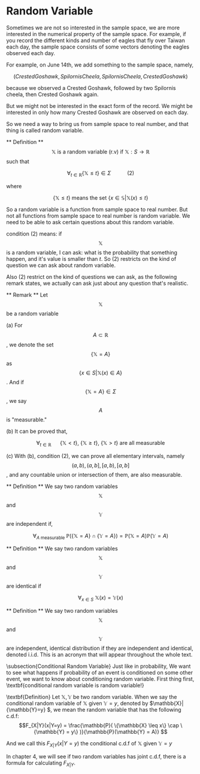 # Random Variable

Sometimes we are not so interested in the sample space, we are more interested in the numerical property of the sample space. For example, if you record the different kinds and number of eagles that fly over Taiwan each day, the sample space consists of some vectors denoting the eagles observed each day.

For example, on June 14th, we add something to the sample space, namely,

$$( Crested Goshawk, Spilornis Cheela, Spilornis Cheela, Crested Goshawk )$$

because we observed a Crested Goshawk, followed by two Spilornis cheela, then Crested Goshawk again.

But we might not be interested in the exact form of the record. We might be interested in only how many Crested Goshawk are observed on each day.

So we need a way to bring us from sample space to real number, and that thing is called random variable.

** Definition ** 
$$ \mathbb{X} \text{ is a random variable (r.v) if } \mathbb{X}: S \to \mathbb{R} $$
such that

$$\forall_{t\in\mathbb{R}}\{\mathbb{X}\leq t\}\in \Sigma\ \ \ \ \ \ \ \ \ \ \ (2)$$

where

$$\{\mathbb{X} \leq t\} \text{ means the set } \{x \in \mathbb{S} | \mathbb{X}(x) \leq t\}$$

So a random variable is a function from sample space to real number. But not all functions from sample space to real number is random variable. We need to be able to ask certain questions about this random variable. 

condition (2) means: if $$\mathbb{X}$$ is a random variable, I can ask: what is the probability that something happen, and it's value is smaller than $t$. So (2) restricts on the kind of question we can ask about random variable.

Also (2) restrict on the kind of questions we can ask, as the following remark states, we actually can ask just about any question that's realistic.

** Remark **
Let $$\mathbb{X}$$ be a random variable

(a) For $$A \subset \mathbb{R}$$, we denote the set $$\{ \mathbb{X} = A \}$$ as $$\{ x \in S | \mathbb{X}(x) \in A \}$$. And if $$\{ \mathbb{X} = A \}\in\Sigma$$, we say $$A$$ is "measurable."

(b) It can be proved that, 

$$\forall_{t\in \mathbb{R}} \ \ \ \ \ \ \{\mathbb{X} < t \},\ \{\mathbb{X} \geq t \},\ \{\mathbb{X} > t \} \text{ are all measurable}$$

(c) With (b), condition (2), we can prove all elementary intervals, namely $$(a, b), (a, b], [a, b), [a, b]$$, and any countable union or intersection of them, are also measurable.

** Definition ** We say two random variables $$\mathbb{X}$$ and $$\mathbb{Y}$$ are independent if,

$$\forall_{A\text{ measurable } }\mathbb{P}( \{\mathbb{X} = A\} \cap \{\mathbb{Y} = A\} ) = \mathbb{P}(\mathbb{X} = A)\mathbb{P}(\mathbb{Y} = A)$$

** Definition ** We say two random variables $$\mathbb{X}$$ and $$\mathbb{Y}$$ are identical if 

$$\forall_{x\in S}\ \mathbb{X}(x) = \mathbb{Y}(x)$$

** Definition ** We say two random variables $$\mathbb{X}$$ and $$\mathbb{Y}$$ are independent, identical distribution if they are independent and identical, denoted i.i.d. This is an acronym that will appear throughout the whole text.

\subsection{Conditional Random Variable}
Just like in probability, We want to see what happens if probability of an event is conditioned on some other event, we want to know about conditioning random variable.
First thing first, \textbf{conditional random variable is random variable!}

\textbf{Definition} Let $\mathbb{X}, \mathbb{Y}$ be two random variable. When we say the conditional random variable of $\mathbb{X}$ given $\mathbb{Y} = y$, denoted by $\mathbb{X}|{\mathbb{Y}=y} $, we mean the random variable that has the following c.d.f:
$$F_{X|Y}(x|Y=y) = \frac{\mathbb{P}( \{\mathbb{X} \leq x\} \cap \{\mathbb{Y} = y\} )}{\mathbb{P}(\mathbb{Y} = A)} $$

And we call this $F_{X|Y}(x|Y=y)$ the conditional c.d.f of $\mathbb{X}$ given $\mathbb{Y} = y$

In chapter 4, we will see if two random variables has joint c.d.f, there is a formula for calculating $F_{X|Y}$.

